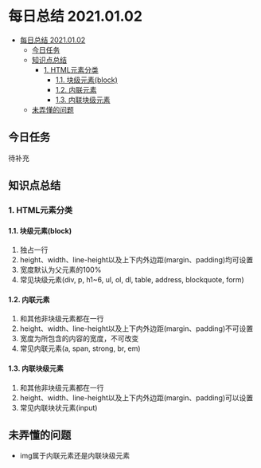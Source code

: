 # 每日总结 2021.01.02
- [每日总结 2021.01.02](#每日总结-20210102)
  - [今日任务](#今日任务)
  - [知识点总结](#知识点总结)
    - [1. HTML元素分类](#1-html元素分类)
      - [1.1. 块级元素(block)](#11-块级元素block)
      - [1.2. 内联元素](#12-内联元素)
      - [1.3. 内联块级元素](#13-内联块级元素)
  - [未弄懂的问题](#未弄懂的问题)
## 今日任务
待补充
## 知识点总结
### 1. HTML元素分类
#### 1.1. 块级元素(block) 
1. 独占一行
2. height、width、line-height以及上下内外边距(margin、padding)均可设置
3. 宽度默认为父元素的100%
4. 常见块级元素(div, p, h1~6, ul, ol, dl, table, address, blockquote, form)
#### 1.2. 内联元素 
1. 和其他非块级元素都在一行
2. height、width、line-height以及上下内外边距(margin、padding)不可设置
3. 宽度为所包含的内容的宽度，不可改变
4. 常见内联元素(a, span, strong, br, em)
#### 1.3. 内联块级元素 
1. 和其他非块级元素都在一行
2. height、width、line-height以及上下内外边距(margin、padding)可以设置
3. 常见内联块状元素(input)
## 未弄懂的问题
* img属于内联元素还是内联块级元素